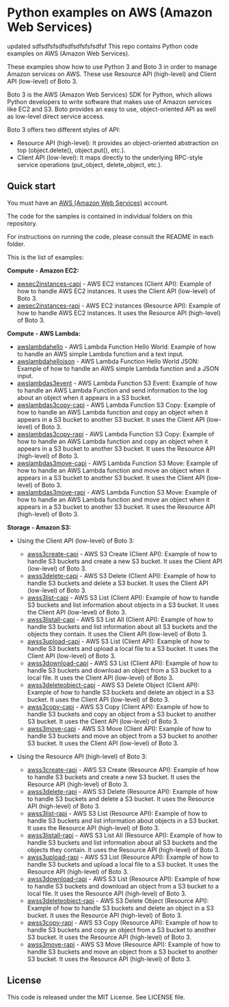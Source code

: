 # Python examples on AWS (Amazon Web Services)
updated sdfsdfsfsdfsdfsdfsfsfsdfsf
This repo contains Python code examples on AWS (Amazon Web Services).

These examples show how to use Python 3 and Boto 3 in order to manage Amazon services on AWS. These use Resource API (high-level) and Client API (low-level) of Boto 3.

Boto 3 is the AWS (Amazon Web Services) SDK for Python, which allows Python developers to write software that makes use of Amazon services like EC2 and S3. Boto provides an easy to use, object-oriented API as well as low-level direct service access.

Boto 3 offers two different styles of API:

* Resource API (high-level): It provides an object-oriented abstraction on top (object.delete(), object.put(), etc.).
* Client API (low-level): It maps directly to the underlying RPC-style service operations (put_object, delete_object, etc.).

## Quick start

You must have an [AWS (Amazon Web Services)](http://aws.amazon.com/) account.

The code for the samples is contained in individual folders on this repository.

For instructions on running the code, please consult the README in each folder.

This is the list of examples:

**Compute - Amazon EC2:**

* [awsec2instances-capi](/awsec2instances-capi) - AWS EC2 instances (Client API): Example of how to handle AWS EC2 instances. It uses the Client API (low-level) of Boto 3.
* [awsec2instances-rapi](/awsec2instances-rapi) - AWS EC2 instances (Resource API): Example of how to handle AWS EC2 instances. It uses the Resource API (high-level) of Boto 3.

**Compute - AWS Lambda:**

* [awslambdahello](/awslambdahello) - AWS Lambda Function Hello World: Example of how to handle an AWS simple Lambda function and a text input.
* [awslambdahellojson](/awslambdahellojson) - AWS Lambda Function Hello World JSON: Example of how to handle an AWS simple Lambda  function and a JSON input.
* [awslambdas3event](/awslambdas3event) - AWS Lambda Function S3 Event: Example of how to handle an AWS Lambda Function and send information to the log about an object when it appears in a S3 bucket.
* [awslambdas3copy-capi](/awslambdas3copy-capi) - AWS Lambda Function S3 Copy: Example of how to handle an AWS Lambda function and copy an object when it appears in a S3 bucket to another S3 bucket. It uses the Client API (low-level) of Boto 3.
* [awslambdas3copy-rapi](/awslambdas3copy-rapi) - AWS Lambda Function S3 Copy: Example of how to handle an AWS Lambda function and copy an object when it appears in a S3 bucket to another S3 bucket. It uses the Resource API (high-level) of Boto 3.
* [awslambdas3move-capi](/awslambdas3move-capi) - AWS Lambda Function S3 Move: Example of how to handle an AWS Lambda function and move an object when it appears in a S3 bucket to another S3 bucket. It uses the Client API (low-level) of Boto 3.
* [awslambdas3move-rapi](/awslambdas3move-rapi) - AWS Lambda Function S3 Move: Example of how to handle an AWS Lambda function and move an object when it appears in a S3 bucket to another S3 bucket. It uses the Resource API (high-level) of Boto 3.

**Storage - Amazon S3:**

* Using the Client API (low-level) of Boto 3:
  * [awss3create-capi](/awss3create-capi) - AWS S3 Create (Client API): Example of how to handle S3 buckets and create a new S3 bucket. It uses the Client API (low-level) of Boto 3.
  * [awss3delete-capi](/awss3delete-capi) - AWS S3 Delete (Client API): Example of how to handle S3 buckets and delete a S3 bucket. It uses the Client API (low-level) of Boto 3.
  * [awss3list-capi](/awss3list-capi) - AWS S3 List (Client API): Example of how to handle S3 buckets and list information about objects in a S3 bucket. It uses the Client API (low-level) of Boto 3.
  * [awss3listall-capi](/awss3listall-capi) - AWS S3 List All (Client API): Example of how to handle S3 buckets and list information about all S3 buckets and the objects they contain. It uses the Client API (low-level) of Boto 3.
  * [awss3upload-capi](/awss3upload-capi) - AWS S3 List (Client API): Example of how to handle S3 buckets and upload a local file to a S3 bucket. It uses the Client API (low-level) of Boto 3.
  * [awss3download-capi](/awss3download-capi) - AWS S3 List (Client API): Example of how to handle S3 buckets and download an object from a S3 bucket to a local file. It uses the Client API (low-level) of Boto 3.
  * [awss3deleteobject-capi](/awss3deleteobject-capi) - AWS S3 Delete Object (Client API): Example of how to handle S3 buckets and delete an object in a S3 bucket. It uses the Client API (low-level) of Boto 3.
  * [awss3copy-capi](/awss3copy-capi) - AWS S3 Copy (Client API): Example of how to handle S3 buckets and copy an object from a S3 bucket to another S3 bucket. It uses the Client API (low-level) of Boto 3.
  * [awss3move-capi](/awss3move-capi) - AWS S3 Move (Client API): Example of how to handle S3 buckets and move an object from a S3 bucket to another S3 bucket. It uses the Client API (low-level) of Boto 3.

* Using the Resource API (high-level) of Boto 3:
  * [awss3create-rapi](/awss3create-rapi) - AWS S3 Create (Resource API): Example of how to handle S3 buckets and create a new S3 bucket. It uses the Resource API (high-level) of Boto 3.
  * [awss3delete-rapi](/awss3delete-rapi) - AWS S3 Delete (Resource API): Example of how to handle S3 buckets and delete a S3 bucket. It uses the Resource API (high-level) of Boto 3.
  * [awss3list-rapi](/awss3list-rapi) - AWS S3 List (Resource API): Example of how to handle S3 buckets and list information about objects in a S3 bucket. It uses the Resource API (high-level) of Boto 3.
  * [awss3listall-rapi](/awss3listall-rapi) - AWS S3 List All (Resource API): Example of how to handle S3 buckets and list information about all S3 buckets and the objects they contain. It uses the Resource API (high-level) of Boto 3.
  * [awss3upload-rapi](/awss3upload-rapi) - AWS S3 List (Resource API): Example of how to handle S3 buckets and upload a local file to a S3 bucket. It uses the Resource API (high-level) of Boto 3.
  * [awss3download-rapi](/awss3download-rapi) - AWS S3 List (Resource API): Example of how to handle S3 buckets and download an object from a S3 bucket to a local file. It uses the Resource API (high-level) of Boto 3.
  * [awss3deleteobject-rapi](/awss3deleteobject-rapi) - AWS S3 Delete Object (Resource API): Example of how to handle S3 buckets and delete an object in a S3 bucket. It uses the Resource API (high-level) of Boto 3.
  * [awss3copy-rapi](/awss3copy-rapi) - AWS S3 Copy (Resource API): Example of how to handle S3 buckets and copy an object from a S3 bucket to another S3 bucket. It uses the Resource API (high-level) of Boto 3.
  * [awss3move-rapi](/awss3move-rapi) - AWS S3 Move (Resource API): Example of how to handle S3 buckets and move an object from a S3 bucket to another S3 bucket. It uses the Resource API (high-level) of Boto 3.
  
## License

This code is released under the MIT License. See LICENSE file.
